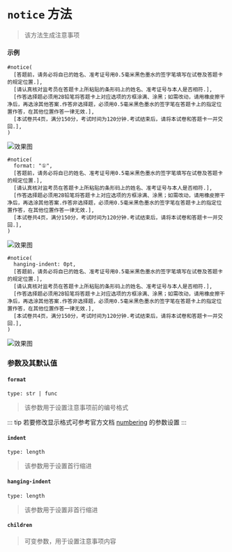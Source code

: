 # `notice` 方法
>该方法生成注意事项
#### 示例
```typst
#notice(
  [答题前，请务必将自已的姓名、准考证号用0.5毫米黑色墨水的签字笔填写在试卷及答题卡的规定位置.],
  [请认真核对监考员在答题卡上所粘贴的条形码上的姓名、准考证号与本人是否相符.],
  [作答选择题必须用2B铅笔将答题卡上对应选项的方框涂满、涂黑；如需改动，请用橡皮擦干净后，再选涂其他答案.作答非选择题，必须用0.5毫米黑色墨水的签字笔在答题卡上的指定位置作答，在其他位置作答一律无效.],
  [本试卷共4页，满分150分，考试时间为120分钟.考试结束后，请将本试卷和答题卡一并交回.],
)
```

![效果图](/notice1.png)

```typst
#notice(
  format: "①",
  [答题前，请务必将自已的姓名、准考证号用0.5毫米黑色墨水的签字笔填写在试卷及答题卡的规定位置.],
  [请认真核对监考员在答题卡上所粘贴的条形码上的姓名、准考证号与本人是否相符.],
  [作答选择题必须用2B铅笔将答题卡上对应选项的方框涂满、涂黑；如需改动，请用橡皮擦干净后，再选涂其他答案.作答非选择题，必须用0.5毫米黑色墨水的签字笔在答题卡上的指定位置作答，在其他位置作答一律无效.],
  [本试卷共4页，满分150分，考试时间为120分钟.考试结束后，请将本试卷和答题卡一并交回.],
)
```

![效果图](/notice2.png)

```typst
#notice(
  hanging-indent: 0pt,
  [答题前，请务必将自已的姓名、准考证号用0.5毫米黑色墨水的签字笔填写在试卷及答题卡的规定位置.],
  [请认真核对监考员在答题卡上所粘贴的条形码上的姓名、准考证号与本人是否相符.],
  [作答选择题必须用2B铅笔将答题卡上对应选项的方框涂满、涂黑；如需改动，请用橡皮擦干净后，再选涂其他答案.作答非选择题，必须用0.5毫米黑色墨水的签字笔在答题卡上的指定位置作答，在其他位置作答一律无效.],
  [本试卷共4页，满分150分，考试时间为120分钟.考试结束后，请将本试卷和答题卡一并交回.],
)
```

![效果图](/notice3.png)


### 参数及其默认值

#### `format`

`type: str | func`

>该参数用于设置注意事项前的编号格式

::: tip
若要修改显示格式可参考官方文档 [numbering](https://typst.app/docs/reference/model/numbering/) 的参数设置
:::

#### `indent`

`type: length`

>该参数用于设置首行缩进

#### `hanging-indent`

`type: length`

>该参数用于设置非首行缩进

#### `children`

>可变参数，用于设置注意事项内容